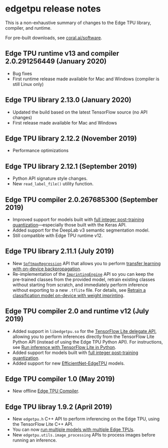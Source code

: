 # edgetpu release notes

This is a non-exhaustive summary of changes to the Edge TPU library, compiler, and runtime.

For pre-built downloads, see [coral.ai/software](https://coral.ai/software/).


## Edge TPU runtime v13 and compiler 2.0.291256449 (January 2020)

+   Bug fixes
+   First runtime release made available for Mac and Windows (compiler is still Linux only)


## Edge TPU library 2.13.0 (January 2020)

+   Updated the build based on the latest TensorFlow source (no API changes)
+   First release made available for Mac and Windows


## Edge TPU library 2.12.2 (November 2019)

+   Performance optimizations


## Edge TPU library 2.12.1 (September 2019)

+   Python API signature style changes.
+   New `read_label_file()` utility function.


## Edge TPU compiler 2.0.267685300 (September 2019)

+   Improved support for models built with [full integer post-training quantization](
    https://www.tensorflow.org/lite/performance/post_training_quantization#full_integer_quantization_of_weights_and_activations)—especially
    those built with the Keras API.
+   Added support for the DeepLab v3 semantic segmentation model.
+   Still compatible with Edge TPU runtime v12.


## Edge TPU library 2.11.1 (July 2019)

+   New [`SoftmaxRegression`](
    https://coral.ai/docs/reference/edgetpu.learn.backprop.softmax_regression/) API that allows you
    to perform [transfer learning with on-device backpropagation](
    https://coral.ai/docs/edgetpu/retrain-classification-ondevice-backprop/).
+   Re-implementation of the [`ImprintingEngine`](
    https://coral.ai/docs/reference/edgetpu.learn.imprinting.engine/) API so you can keep the
    pre-trained classes from the provided model, retrain existing classes without starting from
    scratch, and immediately perform inference without exporting to a new `.tflite` file. For
    details, see [Retrain a classification model on-device with weight imprinting](
    https://coral.ai/docs/edgetpu/retrain-classification-ondevice/).


## Edge TPU compiler 2.0 and runtime v12 (July 2019)

+   Added support in `libedgetpu.so` for the [TensorFlow Lite delegate API](
    https://www.tensorflow.org/lite/performance/delegates), allowing you to perform inferences
    directly from the TensorFlow Lite Python API (instead of using the Edge TPU Python API). For
    instructions, see [Run inference with TensorFlow Lite in Python](
    https://coral.ai/docs/edgetpu/tflite-python/).
+   Added support for models built with [full integer post-training quantization](
    https://www.tensorflow.org/lite/performance/post_training_quantization#full_integer_quantization_of_weights_and_activations).
+   Added support for new [EfficientNet-EdgeTPU](
    https://github.com/tensorflow/tpu/tree/master/models/official/efficientnet/edgetpu) models.


## Edge TPU compiler 1.0 (May 2019)

+   New offline [Edge TPU Compiler](https://coral.ai/docs/edgetpu/compiler/).


## Edge TPU libray 1.9.2 (April 2019)

+   New `edgetpu.h` C++ API to perform inferencing on the Edge TPU, using the
    TensorFlow Lite C++ API.
+   You can now [run multiple models with multiple Edge TPUs](
    https://coral.ai/docs/edgetpu/multiple-edgetpu/).
+   New `edgetpu.utils.image_processing` APIs to process images before running an inference.